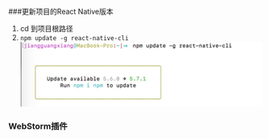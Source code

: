 # 

###更新项目的React Native版本
1. cd 到项目根路径
2. ```npm update -g react-native-cli```
![](media/15212101517421/15212102727490.jpg)

### WebStorm插件



